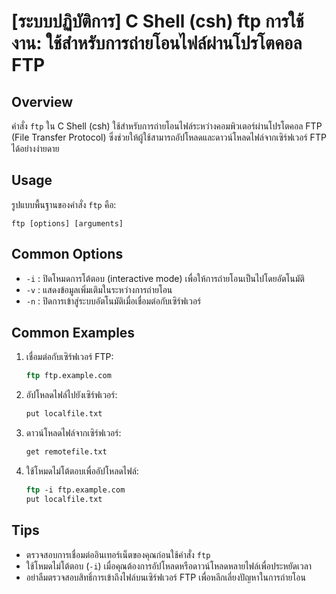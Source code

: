 # [ระบบปฏิบัติการ] C Shell (csh) ftp การใช้งาน: ใช้สำหรับการถ่ายโอนไฟล์ผ่านโปรโตคอล FTP

## Overview
คำสั่ง `ftp` ใน C Shell (csh) ใช้สำหรับการถ่ายโอนไฟล์ระหว่างคอมพิวเตอร์ผ่านโปรโตคอล FTP (File Transfer Protocol) ซึ่งช่วยให้ผู้ใช้สามารถอัปโหลดและดาวน์โหลดไฟล์จากเซิร์ฟเวอร์ FTP ได้อย่างง่ายดาย

## Usage
รูปแบบพื้นฐานของคำสั่ง `ftp` คือ:

```
ftp [options] [arguments]
```

## Common Options
- `-i` : ปิดโหมดการโต้ตอบ (interactive mode) เพื่อให้การถ่ายโอนเป็นไปโดยอัตโนมัติ
- `-v` : แสดงข้อมูลเพิ่มเติมในระหว่างการถ่ายโอน
- `-n` : ปิดการเข้าสู่ระบบอัตโนมัติเมื่อเชื่อมต่อกับเซิร์ฟเวอร์

## Common Examples
1. เชื่อมต่อกับเซิร์ฟเวอร์ FTP:
   ```csh
   ftp ftp.example.com
   ```

2. อัปโหลดไฟล์ไปยังเซิร์ฟเวอร์:
   ```csh
   put localfile.txt
   ```

3. ดาวน์โหลดไฟล์จากเซิร์ฟเวอร์:
   ```csh
   get remotefile.txt
   ```

4. ใช้โหมดไม่โต้ตอบเพื่ออัปโหลดไฟล์:
   ```csh
   ftp -i ftp.example.com
   put localfile.txt
   ```

## Tips
- ตรวจสอบการเชื่อมต่ออินเทอร์เน็ตของคุณก่อนใช้คำสั่ง `ftp`
- ใช้โหมดไม่โต้ตอบ (`-i`) เมื่อคุณต้องการอัปโหลดหรือดาวน์โหลดหลายไฟล์เพื่อประหยัดเวลา
- อย่าลืมตรวจสอบสิทธิ์การเข้าถึงไฟล์บนเซิร์ฟเวอร์ FTP เพื่อหลีกเลี่ยงปัญหาในการถ่ายโอน